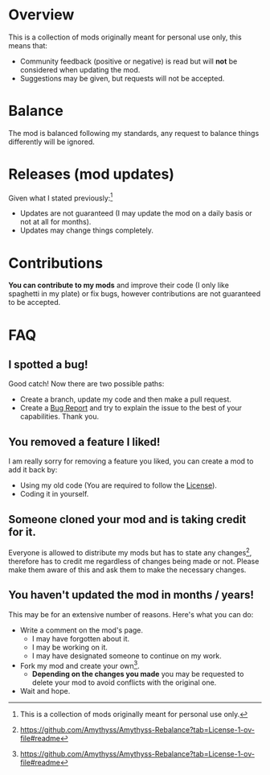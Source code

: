 # Overview
This is a collection of mods originally meant for personal use only, this means that:
- Community feedback (positive or negative) is read but will **not** be considered when updating the mod.
- Suggestions may be given, but requests will not be accepted.

# Balance
The mod is balanced following my standards, any request to balance things differently will be ignored.

# Releases (mod updates)
Given what I stated previously:[^1]
- Updates are not guaranteed (I may update the mod on a daily basis or not at all for months).
- Updates may change things completely.

# Contributions
**You can contribute to my mods** and improve their code (I only like spaghetti in my plate) or fix bugs, however contributions are not guaranteed to be accepted.



# FAQ
## I spotted a bug!
Good catch! Now there are two possible paths:
- Create a branch, update my code and then make a pull request.
- Create a [Bug Report](https://github.com/Amythyss/Amythyss-Rebalance/issues) and try to explain the issue to the best of your capabilities.
Thank you.

## You removed a feature I liked!
I am really sorry for removing a feature you liked, you can create a mod to add it back by:
- Using my old code (You are required to follow the [License](https://github.com/Amythyss/Amythyss-Rebalance?tab=License-1-ov-file#readme)).
- Coding it in yourself.

## Someone cloned your mod and is taking credit for it.
Everyone is allowed to distribute my mods but has to state any changes[^2], therefore has to credit me regardless of changes being made or not.
Please make them aware of this and ask them to make the necessary changes.

## You haven't updated the mod in months / years!
This may be for an extensive number of reasons. Here's what you can do:
- Write a comment on the mod's page.
  - I may have forgotten about it.
  - I may be working on it.
  - I may have designated someone to continue on my work.
- Fork my mod and create your own[^2].
  - **Depending on the changes you made** you may be requested to delete your mod to avoid conflicts with the original one.
- Wait and hope.

[^1]: This is a collection of mods originally meant for personal use only.
[^2]: https://github.com/Amythyss/Amythyss-Rebalance?tab=License-1-ov-file#readme
